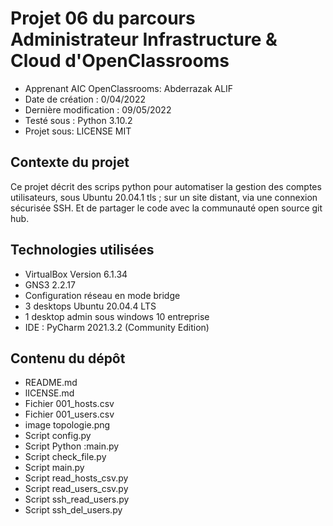 # Projet 06 du parcours Administrateur Infrastructure & Cloud d'OpenClassrooms


 * Apprenant  AIC OpenClassrooms: Abderrazak ALIF  
 *  Date de création : 0/04/2022  
 * Dernière modification : 09/05/2022  
 * Testé sous : Python 3.10.2
 * Projet sous: LICENSE  MIT 
 
## Contexte du projet

Ce projet décrit des scrips python pour automatiser la gestion des comptes utilisateurs, sous Ubuntu 20.04.1 tls ; sur un site distant, via une connexion sécurisée SSH. Et de partager  le code avec la communauté open source git hub.


## Technologies utilisées 

* VirtualBox Version 6.1.34
* GNS3 2.2.17 
* Configuration réseau  en mode bridge
* 3 desktops Ubuntu 20.04.4 LTS
* 1 desktop admin sous windows 10 entreprise
* IDE : PyCharm 2021.3.2 (Community Edition)


## Contenu du dépôt

* README.md  
* lICENSE.md
* Fichier 001_hosts.csv
* Fichier 001_users.csv
* image topologie.png
* Script config.py
* Script Python :main.py  
* Script check_file.py
* Script  main.py
* Script read_hosts_csv.py
* Script  read_users_csv.py
* Script ssh_read_users.py
* Script ssh_del_users.py
  
